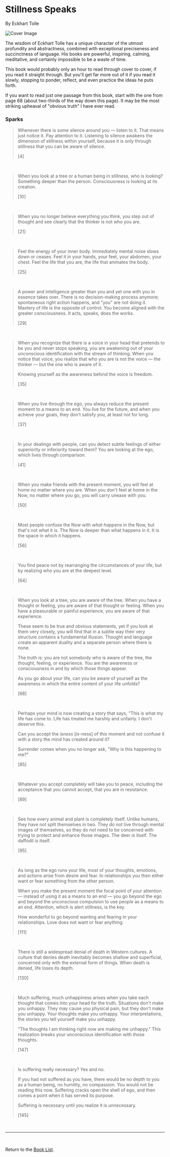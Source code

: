 # Stillness Speaks

By Eckhart Tolle

![Cover Image](stillness_speaks.png)

The wisdom of Eckhart Tolle has a unique character of the utmost profundity and abstractness, combined with exceptional preciseness and succinctness of language. His books are powerful, inspiring, calming, meditative, and certainly impossible to be a waste of time.

This book would probably only an hour to read through cover to cover, if you read it straight through. But you'll get far more out of it if you read it slowly, stopping to ponder, reflect, and even practice the ideas he puts forth.

If you want to read just one passage from this book, start with the one from page 68 (about two-thirds of the way down this page). It may be the most striking upheaval of "obvious truth" I have ever read.

### Sparks

> Whenever there is some silence around you — listen to it. That means just notice it. Pay attention to it. Listening to silence awakens the dimension of stillness within yourself, because it is only through stillness that you can be aware of silence.
>
> [4]

<br/>

> When you look at a tree or a human being in stillness, who is looking? Something deeper than the person. Consciousness is looking at its creation.
>
> [10]

<br/>

> When you no longer believe everything you think, you step out of thought and see clearly that the thinker is not who you are.
>
> [21]

<br/>

> Feel the energy of your inner body. Immediately mental noise slows down or ceases. Feel it in your hands, your feet, your abdomen, your chest. Feel the life that you are, the life that animates the body.
>
> [25]

<br/>

> A power and intelligence greater than you and yet one with you in essence takes over. There is no decision-making process anymore; spontaneous right action happens, and "you" are not doing it. Mastery of life is the opposite of control. You become aligned with the greater consciousness. *It* acts, speaks, does the works.
>
> [29]

<br/>

> When you recognize that there is a voice in your head that pretends to be you and never stops speaking, you are awakening out of your unconscious identification with the stream of thinking. When you notice that voice, you realize that who you are is not the voice — the thinker — but the one who is aware of it.
>
> Knowing yourself as the awareness behind the voice is freedom.
>
> [35]

<br/>

> When you live through the ego, you always reduce the present moment to a means to an end. You live for the future, and when you achieve your goals, they don't satisfy you, at least not for long.
>
> [37]

<br/>

> In your dealings with people, can you detect subtle feelings of either superiority or inferiority toward them? You are looking at the ego, which lives through comparison.
>
> [41]

<br/>

> When you make friends with the present moment, you will feel at home no matter where you are. When you don't feel at home in the Now, no matter where you go, you will carry unease with you.
>
> [50]

<br/>

> Most people confuse the Now with *what happens* in the Now, but that's not what it is. The Now is deeper than what happens in it. It is the space in which it happens.
>
> [56]

<br/>

> You find peace not by rearranging the circumstances of your life, but by realizing who you are at the deepest level.
>
> [64]

<br/>

> When you look at a tree, you are aware of the tree. When you have a thought or feeling, you are aware of that thought or feeling. When you have a pleasurable or painful experience, you are aware of that experience.
>
> These seem to be true and obvious statements, yet if you look at them very closely, you will find that in a subtle way their very structure contains a fundamental illusion. Thought and language create an apparent duality and a separate person where there is none.
>
> The truth is: you are not somebody who is aware of the tree, the thought, feeling, or experience. You are the awareness or consciousness in and by which those things appear.
>
> As you go about your life, can you be aware of yourself as the awareness in which the entire content of your life unfolds?
>
> [68]

<br/>

> Perhaps your mind is now creating a story that says, "This is what my life has come to. Life has treated me harshly and unfairly. I don't deserve this.
>
> Can you accept the *isness* [*is*-ness] of this moment and not confuse it with a story the mind has created around it?
>
> Surrender comes when you no longer ask, "Why is this happening to me?"
>
> [85]

<br/>

> Whatever you accept completely will take you to peace, including the acceptance that you cannot accept, that you are in resistance.
>
> [89]

<br/>

> See how every animal and plant is completely itself. Unlike humans, they have not split themselves in two. They do not live through mental images of themselves, so they do not need to be concerned with trying to protect and enhance those images. The deer *is* itself. The daffodil *is* itself.
>
> [95]

<br/>

> As long as the ego runs your life, most of your thoughts, emotions, and actions arise from desire and fear. In relationships you then either want or fear something from the other person.
>
> When you  make the present moment the focal point of your attention — instead of using it as a means to an end — you go beyond the ego and beyond the unconscious compulsion to use people as a means to an end. Attention, which is alert stillness, is the key.
>
> How wonderful to go beyond wanting and fearing in your relationships. Love does not want or fear anything.
>
> [111]

<br/>

> There is still a widespread denial of death in Western cultures. A culture that denies death inevitably becomes shallow and superficial, concerned only with the external form of things. When death is denied, life loses its depth.
>
> [130]

<br/>

> Much suffering, much unhappiness arises when you take each thought that comes into your head for the truth. Situations don't make you unhappy. They may cause you physical pain, but they don't make you unhappy. Your thoughts make you unhappy. Your interpretations, the stories you tell yourself make you unhappy.
>
> "The thoughts I am thinking right now are making me unhappy." This realization breaks your unconscious identification with those thoughts.
>
> [147]

<br/>

> Is suffering really necessary? Yes and no.
>
> If you had not suffered as you have, there would be no depth to you as a human being, no humility, no compassion. You would not be reading this now. Suffering cracks open the shell of ego, and then comes a point when it has served its purpose.
>
> Suffering is necessary until you realize it is unnecessary.
>
> [145]

<br/>

---

<br/>

Return to the [Book List](Readme.md#book-list).
